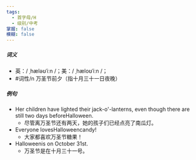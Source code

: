 ```yaml
---
tags:
  - 首字母/H
  - 级别/中考
掌握: false
模糊: false
---
```

##### 词义
- 英：/ ˌhæləʊˈiːn /；美：/ ˌhæloʊˈiːn /；
- #词性/n 万圣节前夕（指十月三十一日夜晚）
##### 例句
- Her children have lighted their jack-o'-lanterns, even though there are still two days beforeHalloween.
	- 尽管离万圣节还有两天，她的孩子们已经点亮了南瓜灯。
- Everyone lovesHalloweencandy!
	- 大家都喜欢万圣节糖果！
- Halloweenis on October 31st.
	- 万圣节是在十月三十一号。
